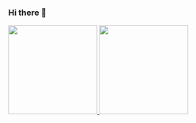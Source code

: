 ### Hi there 👋

<!--
**taciano/taciano** is a ✨ _special_ ✨ repository because its `README.md` (this file) appears on your GitHub profile.

Here are some ideas to get you started:

- 🔭 I’m currently working on ...
- 🌱 I’m currently learning ...
- 👯 I’m looking to collaborate on ...
- 🤔 I’m looking for help with ...
- 💬 Ask me about ...
- 📫 How to reach me: ...
- 😄 Pronouns: ...
- ⚡ Fun fact: ...
-->

<div>
<a href="https://github.com/taciano">
<img height="180em" src="https://github-readme-stats.vercel.app/api/top-langs/?username=taciano&layout=compact&langs_count=7&theme=dracula"/>
<img height="180em" src="https://github-readme-stats.vercel.app/api?username=taciano&show_icons=true&theme=dracula&include_all_commits=true&count_private=true"/>
</div>
